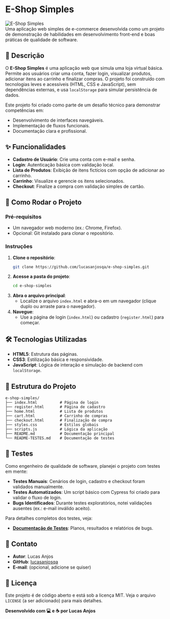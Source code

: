 # E-Shop Simples

![E-Shop Simples](https://img.shields.io/badge/Status-Concluído-green)  
Uma aplicação web simples de e-commerce desenvolvida como um projeto de demonstração de habilidades em desenvolvimento front-end e boas práticas de qualidade de software.

## 📖 Descrição
O **E-Shop Simples** é uma aplicação web que simula uma loja virtual básica. Permite aos usuários criar uma conta, fazer login, visualizar produtos, adicionar itens ao carrinho e finalizar compras. O projeto foi construído com tecnologias leves e acessíveis (HTML, CSS e JavaScript), sem dependências externas, e usa `localStorage` para simular persistência de dados.

Este projeto foi criado como parte de um desafio técnico para demonstrar competências em:
- Desenvolvimento de interfaces navegáveis.
- Implementação de fluxos funcionais.
- Documentação clara e profissional.

## ✨ Funcionalidades
- **Cadastro de Usuário**: Crie uma conta com e-mail e senha.
- **Login**: Autenticação básica com validação local.
- **Lista de Produtos**: Exibição de itens fictícios com opção de adicionar ao carrinho.
- **Carrinho**: Visualize e gerencie os itens selecionados.
- **Checkout**: Finalize a compra com validação simples de cartão.

## 🚀 Como Rodar o Projeto
### Pré-requisitos
- Um navegador web moderno (ex.: Chrome, Firefox).
- Opcional: Git instalado para clonar o repositório.

### Instruções
1. **Clone o repositório**:
   ```bash
   git clone https://github.com/lucasanjosqa/e-shop-simples.git
   ```
2. **Acesse a pasta do projeto**:
   ```bash
   cd e-shop-simples
   ```
3. **Abra o arquivo principal**:
   - Localize o arquivo `index.html` e abra-o em um navegador (clique duplo ou arraste para o navegador).
4. **Navegue**:
   - Use a página de login (`index.html`) ou cadastro (`register.html`) para começar.

## 🛠️ Tecnologias Utilizadas
- **HTML5**: Estrutura das páginas.
- **CSS3**: Estilização básica e responsividade.
- **JavaScript**: Lógica de interação e simulação de backend com `localStorage`.

## 📂 Estrutura do Projeto
```
e-shop-simples/
├── index.html          # Página de login
├── register.html       # Página de cadastro
├── home.html           # Lista de produtos
├── cart.html           # Carrinho de compras
├── checkout.html       # Finalização de compra
├── styles.css          # Estilos globais
├── scripts.js          # Lógica da aplicação
├── README.md           # Documentação principal
└── README-TESTES.md    # Documentação de testes
```

## 🧪 Testes
Como engenheiro de qualidade de software, planejei o projeto com testes em mente:
- **Testes Manuais**: Cenários de login, cadastro e checkout foram validados manualmente.
- **Testes Automatizados**: Um script básico com Cypress foi criado para validar o fluxo de login.
- **Bugs Identificados**: Durante testes exploratórios, notei validações ausentes (ex.: e-mail inválido aceito).

Para detalhes completos dos testes, veja:
- **[Documentação de Testes](https://github.com/lucasanjosqa/e-shop-simples/blob/main/README-TESTES.MD)**: Planos, resultados e relatórios de bugs.


## 📧 Contato
- **Autor**: Lucas Anjos
- **GitHub**: [lucasanjosqa](https://github.com/lucasanjosqa)
- **E-mail**: (opcional, adicione se quiser)

## 📜 Licença
Este projeto é de código aberto e está sob a licença MIT. Veja o arquivo `LICENSE` (a ser adicionado) para mais detalhes.

**Desenvolvido com 💻 e ☕ por Lucas Anjos**
```
